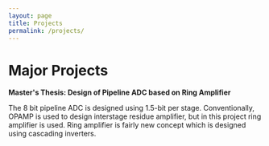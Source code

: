 ```yaml
---
layout: page
title: Projects
permalink: /projects/
---
```

<h1> Major Projects </h2>


**Master's Thesis: Design of Pipeline ADC based on Ring Amplifier** 


  The 8 bit pipeline ADC is designed using 1.5-bit per stage. Conventionally, OPAMP is used to design interstage residue amplifier, but in this project ring amplifier is used. Ring amplifier is fairly new concept which is designed using cascading inverters. 

